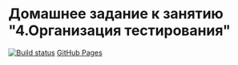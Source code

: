 # Домашнее задание к занятию "4.Организация тестирования"
[![Build status](https://ci.appveyor.com/api/projects/status/djjbjc0a7b0fetmr?svg=true)](https://ci.appveyor.com/project/donecvolsk/working-html-forms)
[GitHub Pages](https://donecvolsk.github.io/Organization_testing/)
